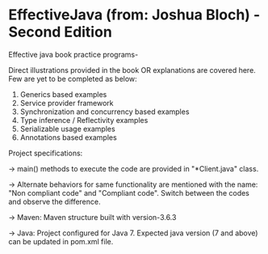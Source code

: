 # EffectiveJava (from: Joshua Bloch) - Second Edition

Effective java book practice programs-

Direct illustrations provided in the book OR explanations are covered here. Few are yet to be completed as below:

1. Generics based examples
2. Service provider framework
3. Synchronization and concurrency based examples
4. Type inference / Reflectivity examples
5. Serializable usage examples
6. Annotations based examples


Project specifications:

-> main() methods to execute the code are provided in "*Client.java" class.

-> Alternate behaviors for same functionality are mentioned with the name: "Non compliant code" and "Compliant code". Switch between the codes 
	and observe the difference. 

-> Maven: Maven structure built with version-3.6.3

-> Java: Project configured for Java 7. Expected java version (7 and above) can be updated in pom.xml file. 
